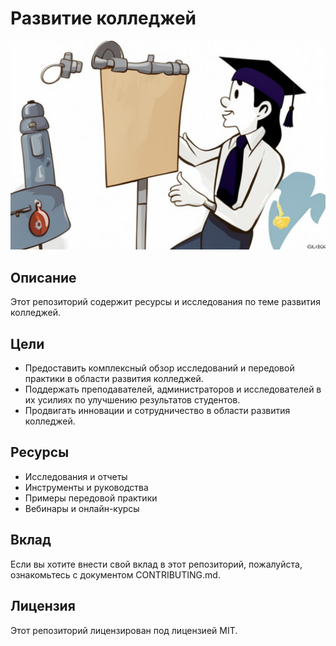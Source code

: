 
# Развитие колледжей
<img src="kandinsky-download-1709366105444.png"/>

## Описание

Этот репозиторий содержит ресурсы и исследования по теме развития колледжей.

## Цели

* Предоставить комплексный обзор исследований и передовой практики в области развития колледжей.
* Поддержать преподавателей, администраторов и исследователей в их усилиях по улучшению результатов студентов.
* Продвигать инновации и сотрудничество в области развития колледжей.

## Ресурсы

* Исследования и отчеты
* Инструменты и руководства
* Примеры передовой практики
* Вебинары и онлайн-курсы

## Вклад

Если вы хотите внести свой вклад в этот репозиторий, пожалуйста, ознакомьтесь с документом CONTRIBUTING.md.

## Лицензия

Этот репозиторий лицензирован под лицензией MIT.
